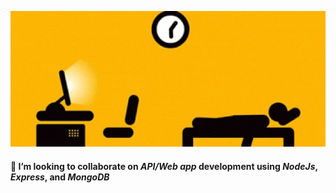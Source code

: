 <!-- <img src="https://media.giphy.com/media/TRklv98Fvo0Tu/giphy.gif" width="720" /> -->
![Coding Life](https://raw.githubusercontent.com/popoybvargas/popoybvargas/master/codingLife_720w.gif)  

#### 👯 I’m looking to collaborate on _API/Web app_ development using *NodeJs*, *Express*, and *MongoDB*

<!--
**popoybvargas/popoybvargas** is a ✨ _special_ ✨ repository because its `README.md` (this file) appears on your GitHub profile.

Here are some ideas to get you started:

- 🔭 I’m currently working on ...
- 🌱 I’m currently learning ...
- 👯 I’m looking to collaborate on ...
- 🤔 I’m looking for help with ...
- 💬 Ask me about ...
- 📫 How to reach me: ...
- 😄 Pronouns: ...
- ⚡ Fun fact: ...
-->
